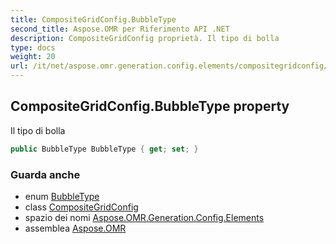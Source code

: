 ```yaml
---
title: CompositeGridConfig.BubbleType
second_title: Aspose.OMR per Riferimento API .NET
description: CompositeGridConfig proprietà. Il tipo di bolla
type: docs
weight: 20
url: /it/net/aspose.omr.generation.config.elements/compositegridconfig/bubbletype/
---
```

## CompositeGridConfig.BubbleType property

Il tipo di bolla

```csharp
public BubbleType BubbleType { get; set; }
```

### Guarda anche

* enum [BubbleType](../../../aspose.omr.generation.config.enums/bubbletype/)
* class [CompositeGridConfig](../)
* spazio dei nomi [Aspose.OMR.Generation.Config.Elements](../../compositegridconfig/)
* assemblea [Aspose.OMR](../../../)


